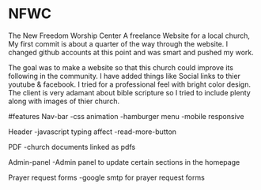 # NFWC
The New Freedom Worship Center 
A freelance Website for a local church, My first commit is about a quarter of the way through the website. I changed github accounts at this point and was smart and pushed my work.


The goal was to make a website so that this church could improve its following in the community. I have added things like Social links to thier youtube & facebook. I tried for a professional feel with bright color design. The client is very adamant about bible scripture so I tried to include plenty along with images of thier church. 

#features
  Nav-bar
  -css animation
  -hamburger menu
  -mobile responsive

  Header
  -javascript typing affect
  -read-more-button

  PDF
  -church documents linked as pdfs

  Admin-panel
  -Admin panel to update certain sections in the homepage

  Prayer request forms
  -google smtp for prayer request forms


  
